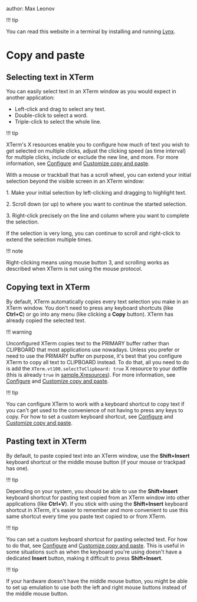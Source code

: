 author: Max Leonov

!!! tip

You can read this website in a terminal by installing and running [Lynx](https://lynx.browser.org/).

# Copy and paste

## Selecting text in XTerm

You can easily select text in an XTerm window as you would expect in another application:

* Left-click and drag to select any text.
* Double-click to select a word.
* Triple-click to select the whole line.

!!! tip

XTerm's X resources enable you to configure how much of text you wish to get selected on multiple clicks, adjust the clicking speed (as time interval) for multiple clicks, include or exclude the new line, and more. For more information, see [Configure](configure.md) and [Customize copy and paste](customize-copy-and-paste.md).

With a mouse or trackball that has a scroll wheel, you can extend your initial selection beyond the visible screen in an XTerm window:

1\. Make your initial selection by left-clicking and dragging to highlight text.

2\. Scroll down (or up) to where you want to continue the started selection.

3\. Right-click precisely on the line and column where you want to complete the selection.

If the selection is very long, you can continue to scroll and right-click to extend the selection multiple times.

!!! note

Right-clicking means using mouse button 3, and scrolling works as described when XTerm is not using the mouse protocol.


## Copying text in XTerm

By default, XTerm automatically copies every text selection you make in an XTerm window. You don't need to press any keyboard shortcuts (like **Ctrl+C**) or go into any menu (like clicking a **Copy** button). XTerm has already copied the selected text.

!!! warning

Unconfigured XTerm copies text to the PRIMARY buffer rather than CLIPBOARD that most applications use nowadays. Unless you prefer or need to use the PRIMARY buffer on purpose, it's best that you configure XTerm to copy all text to CLIPBOARD instead. To do that, all you need to do is add the `XTerm.vt100.selectToClipboard: true` X resource to your dotfile (this is already `true` in [sample.Xresources](https://github.com/xterm-x11/files.Xresources/blob/main/sample.Xresources)). For more information, see [Configure](configure.md) and [Customize copy and paste](customize-copy-and-paste.md).

!!! tip

You can configure XTerm to work with a keyboard shortcut to copy text if you can't get used to the convenience of not having to press any keys to copy. For how to set a custom keyboard shortcut, see [Configure](configure.md) and [Customize copy and paste](customize-copy-and-paste.md).

## Pasting text in XTerm

By default, to paste copied text into an XTerm window, use the **Shift+Insert** keyboard shortcut or the middle mouse button (if your mouse or trackpad has one).

!!! tip

Depending on your system, you should be able to use the **Shift+Insert** keyboard shortcut for pasting text copied from an XTerm window into other applications (like **Ctrl+V**). If you stick with using the **Shift+Insert** keyboard shortcut in XTerm, it's easier to remember and more convenient to use this same shortcut every time you paste text copied to or from XTerm.

!!! tip

You can set a custom keyboard shortcut for pasting selected text. For how to do that, see [Configure](configure.md) and [Customize copy and paste](customize-copy-and-paste.md). This is useful in some situations such as when the keyboard you're using doesn't have a dedicated **Insert** button, making it difficult to press **Shift+Insert**.

!!! tip

If your hardware doesn't have the middle mouse button, you might be able to set up emulation to use both the left and right mouse buttons instead of the middle mouse button.
